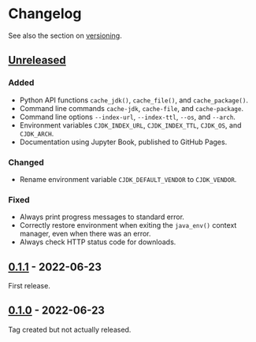 <!--
This file is part of cjdk.
Copyright 2022, Board of Regents of the University of Wisconsin System
SPDX-License-Identifier: MIT
--->

# Changelog

See also the section on [versioning](versioning-scheme).

## [Unreleased]

[Unreleased]: https://github.com/marktsuchida/cjdk/compare/v0.1.1...HEAD

### Added

- Python API functions `cache_jdk()`, `cache_file()`, and `cache_package()`.
- Command line commands `cache-jdk`, `cache-file`, and `cache-package`.
- Command line options `--index-url`, `--index-ttl`, `--os`, and `--arch`.
- Environment variables `CJDK_INDEX_URL`, `CJDK_INDEX_TTL`, `CJDK_OS`, and
  `CJDK_ARCH`.
- Documentation using Jupyter Book, published to GitHub Pages.

### Changed

- Rename environment variable `CJDK_DEFAULT_VENDOR` to `CJDK_VENDOR`.

### Fixed

- Always print progress messages to standard error.
- Correctly restore environment when exiting the `java_env()` context manager,
  even when there was an error.
- Always check HTTP status code for downloads.

## [0.1.1] - 2022-06-23

[0.1.1]: https://github.com/marktsuchida/cjdk/compare/v0.1.0...v0.1.1

First release.

## [0.1.0] - 2022-06-23

[0.1.0]: https://github.com/marktsuchida/cjdk/tree/v0.1.0

Tag created but not actually released.
